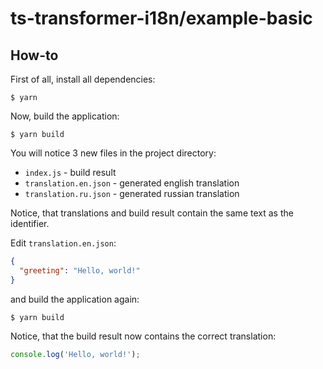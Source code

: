 # ts-transformer-i18n/example-basic

## How-to

First of all, install all dependencies:

```
$ yarn
```

Now, build the application:

```
$ yarn build
```

You will notice 3 new files in the project directory:

- `index.js` - build result
- `translation.en.json` - generated english translation
- `translation.ru.json` - generated russian translation

Notice, that translations and build result contain the same text as the identifier.

Edit `translation.en.json`:

```json
{
  "greeting": "Hello, world!"
}
```

and build the application again:

```
$ yarn build
```

Notice, that the build result now contains the correct translation:

```javascript
console.log('Hello, world!');
```
